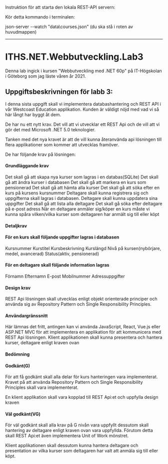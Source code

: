 Instruktion för att starta den lokala REST-API servern:

Kör detta kommando i terminalen: 

json-server --watch "data\courses.json"      (du ska stå i roten av huvudmappen)

---------------------------------

# ITHS.NET.Webbutveckling.Lab3
 
Denna lab ingick i kursen "Webbutveckling med .NET 60p" på IT-Högskolan i Göteborg som jag läste våren år 2021.

## Uppgiftsbeskrivningen för labb 3:
I denna sista uppgift skall vi implementera databashantering och REST API i vår Westcoast Education applikation.
Kunden är väldigt nöjd med vad vi så här långt har byggt åt dem.

De har nu ett nytt krav. Det vill att vi utvecklar ett REST Api och de vill att vi gör det med Microsoft .NET 5.0 teknologier.

Tanken med det nya kravet är att de vill kunna återanvända api lösningen till flera applikationer som kommer att utvecklas framöver.

De har följande krav på lösningen:

#### Grundläggande krav
Det skall gå att skapa nya kurser som lagras i en databas(SQLite)
Det skall gå att ändra kurser i databasen
Det skall gå att markera en kurs som pensionerad
Det skall gå att hämta alla kurser
Det skall gå att söka efter en kurs på kursens kursnummer
Deltagare skall kunna registrera sig och uppgifterna skall lagras i databasen.
Deltagare skall kunna uppdatera sina uppgifter
Det skall gå att lista alla deltagare
Det skall gå söka efter deltagare på e-post adress
När en deltagare anmäler sig/köper en kurs måste vi kunna spåra vilken/vilka kurser som deltagaren har anmält sig till eller köpt
#### Detaljkrav
#### För en kurs skall följande uppgifter lagras i databasen

Kursnummer
Kurstitel
Kursbeskrivning
Kurslängd
Nivå på kursen(nybörjare, medel, avancerad)
Status(aktiv, pensionerad)
#### För en deltagare skall följande information lagras

Förnamn
Efternamn
E-post
Mobilnummer
Adressuppgifter
#### Design krav
REST Api lösningen skall utvecklas enligt objekt orienterade principer och använda sig av Repository Pattern och Single Responsibility Principles.

#### Användargränssnitt
Här lämnas det fritt, antingen kan vi använda JavaScript, React, Vue.js eller ASP.NET MVC för att implementera en applikation för att kommunicera med REST Api lösningen. Klient applikationen skall kunna presentera och hantera kurser, deltagare enligt kraven ovan

#### Bedömning
#### Godkänt(G)
För att få godkänt skall alla delar för kurs hanteringen vara implementerat. Kravet på att använda Repository Pattern och Single Responsibility Principles skall vara implementerat.

En klient applikation skall vara kopplad till REST Api:et och uppfylla design kraven

#### Väl godkänt(VG)
För väl godkänt skall alla krav på G nivån vara uppfyllt dessutom skall hantering av deltagare enligt kraven ovan vara uppfyllda. Förutom detta skall REST Api:et även implementera Unit of Work mönstret.

Klient applikationen skall dessutom kunna hantera deltagare och presentation av vilka kurser som deltagaren har valt att anmäla sig till eller köpt.


